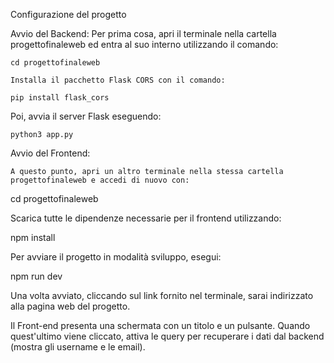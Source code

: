Configurazione del progetto

Avvio del Backend:
Per prima cosa, apri il terminale nella cartella progettofinaleweb ed entra al suo interno utilizzando il comando:

    cd progettofinaleweb

    Installa il pacchetto Flask CORS con il comando:

    pip install flask_cors

Poi, avvia il server Flask eseguendo:

    python3 app.py

Avvio del Frontend:

    A questo punto, apri un altro terminale nella stessa cartella progettofinaleweb e accedi di nuovo con:

cd progettofinaleweb

Scarica tutte le dipendenze necessarie per il frontend utilizzando:

npm install

Per avviare il progetto in modalità sviluppo, esegui:

npm run dev

Una volta avviato, cliccando sul link fornito nel terminale, sarai indirizzato alla pagina web del progetto.


Il Front-end presenta una schermata con un titolo e un pulsante. Quando quest'ultimo viene cliccato, attiva le query per recuperare i dati dal backend (mostra gli username e le email).